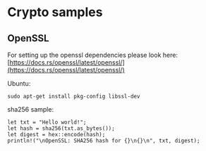 # Crypto samples

## OpenSSL

For setting up the openssl dependencies please look here:
[https://docs.rs/openssl/latest/openssl/](https://docs.rs/openssl/latest/openssl/)

Ubuntu:

    sudo apt-get install pkg-config libssl-dev

sha256 sample:

    let txt = "Hello world!";
    let hash = sha256(txt.as_bytes());
    let digest = hex::encode(hash);    
    println!("\nOpenSSL: SHA256 hash for {}\n{}\n", txt, digest);
